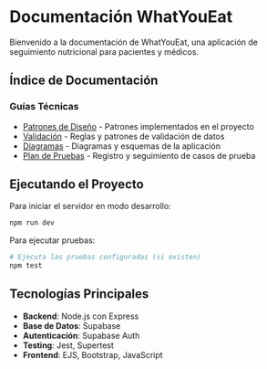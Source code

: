 # Documentación WhatYouEat

Bienvenido a la documentación de WhatYouEat, una aplicación de seguimiento nutricional para pacientes y médicos.

## Índice de Documentación

### Guías Técnicas

- [Patrones de Diseño](./patterns.md) - Patrones implementados en el proyecto
- [Validación](./validation.md) - Reglas y patrones de validación de datos
- [Diagramas](./diagrams.md) - Diagramas y esquemas de la aplicación
- [Plan de Pruebas](./test_plan.md) - Registro y seguimiento de casos de prueba

## Ejecutando el Proyecto

Para iniciar el servidor en modo desarrollo:

```bash
npm run dev
```

Para ejecutar pruebas:

```bash
# Ejecuta las pruebas configuradas (si existen)
npm test
```

## Tecnologías Principales

- **Backend**: Node.js con Express
- **Base de Datos**: Supabase
- **Autenticación**: Supabase Auth
- **Testing**: Jest, Supertest
- **Frontend**: EJS, Bootstrap, JavaScript